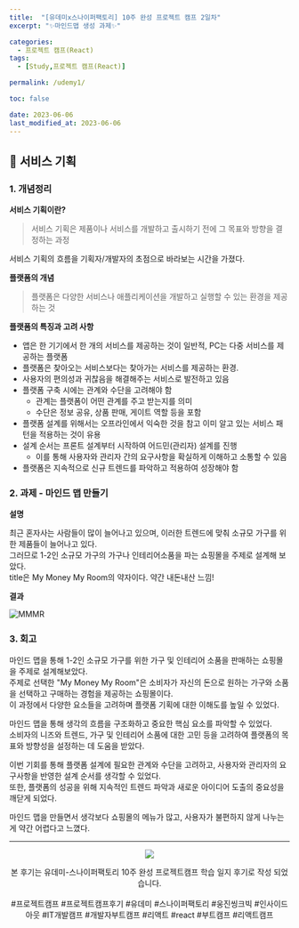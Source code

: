 ```yaml
---
title:  "[유데미x스나이퍼팩토리] 10주 완성 프로젝트 캠프 2일차"
excerpt: "✨마인드맵 생성 과제✨"

categories:
  - 프로젝트 캠프(React)
tags:
  - [Study,프로젝트 캠프(React)]

permalink: /udemy1/

toc: false

date: 2023-06-06
last_modified_at: 2023-06-06
---
```

## 🍊 서비스 기획

### 1. 개념정리

**서비스 기획이란?**
> 서비스 기획은 제품이나 서비스를 개발하고 출시하기 전에 그 목표와 방향을 결정하는 과정

서비스 기획의 흐름을 기획자/개발자의 초점으로 바라보는 시간을 가졌다.


**플랫폼의 개념**
> 플랫폼은 다양한 서비스나 애플리케이션을 개발하고 실행할 수 있는 환경을 제공하는 것


**플랫폼의 특징과 고려 사항**
- 앱은 한 기기에서 한 개의 서비스를 제공하는 것이 일반적, PC는 다중 서비스를 제공하는 플랫폼
- 플랫폼은 찾아오는 서비스보다는 찾아가는 서비스를 제공하는 환경. 
- 사용자의 편의성과 귀찮음을 해결해주는 서비스로 발전하고 있음
- 플랫폼 구축 시에는 관계와 수단을 고려해야 함
  - 관계는 플랫폼이 어떤 관계를 주고 받는지를 의미
  - 수단은 정보 공유, 상품 판매, 게이트 역할 등을 포함
- 플랫폼 설계를 위해서는 오프라인에서 익숙한 것을 참고 이미 알고 있는 서비스 패턴을 적용하는 것이 유용
- 설계 순서는 프론트 설계부터 시작하여 어드민(관리자) 설계를 진행 
  - 이를 통해 사용자와 관리자 간의 요구사항을 확실하게 이해하고 소통할 수 있음
- 플랫폼은 지속적으로 신규 트렌드를 파악하고 적용하여 성장해야 함

### 2. 과제 - 마인드 맵 만들기

**설명**

최근 혼자사는 사람들이 많이 늘어나고 있으며, 이러한 트렌드에 맞춰 소규모 가구를 위한 제품들이 늘어나고 있다.\
그러므로 1-2인 소규모 가구의 가구나 인테리어소품을 파는 쇼핑몰을 주제로 설계해 보았다.\
title은 My Money My Room의 약자이다. 약간 내돈내산 느낌!

**결과**

![MMMR](https://github.com/Ji-Yoon98/Ji-Yoon98.github.io/assets/97427387/8bd99186-5f6f-4d6c-8fa8-eda71e64aa44)

### 3. 회고
마인드 맵을 통해 1-2인 소규모 가구를 위한 가구 및 인테리어 소품을 판매하는 쇼핑몰을 주제로 설계해보았다.\
주제로 선택한 "My Money My Room"은 소비자가 자신의 돈으로 원하는 가구와 소품을 선택하고 구매하는 경험을 제공하는 쇼핑몰이다.\
이 과정에서 다양한 요소들을 고려하며 플랫폼 기획에 대한 이해도를 높일 수 있었다.

마인드 맵을 통해 생각의 흐름을 구조화하고 중요한 핵심 요소를 파악할 수 있었다.\
소비자의 니즈와 트렌드, 가구 및 인테리어 소품에 대한 고민 등을 고려하여 플랫폼의 목표와 방향성을 설정하는 데 도움을 받았다.

이번 기회를 통해 플랫폼 설계에 필요한 관계와 수단을 고려하고, 사용자와 관리자의 요구사항을 반영한 설계 순서를 생각할 수 있었다.\
또한, 플랫폼의 성공을 위해 지속적인 트렌드 파악과 새로운 아이디어 도출의 중요성을 깨닫게 되었다.

마인드 맵을 만들면서 생각보다 쇼핑몰의 메뉴가 많고, 사용자가 불편하지 않게 나누는게 약간 어렵다고 느꼈다.

<hr>

<div align="center">
<img src="https://github.com/Ji-Yoon98/Ji-Yoon98.github.io/assets/97427387/68d12772-178f-4124-80c5-531a7fde8b9d"><br/>

본 후기는 유데미-스나이퍼팩토리 10주 완성 프로젝트캠프 학습 일지 후기로 작성 되었습니다.<br/><br/>
#프로젝트캠프 #프로젝트캠프후기 #유데미 #스나이퍼팩토리 #웅진씽크빅 #인사이드아웃 #IT개발캠프 #개발자부트캠프 #리액트 #react #부트캠프 #리액트캠프
</div>
